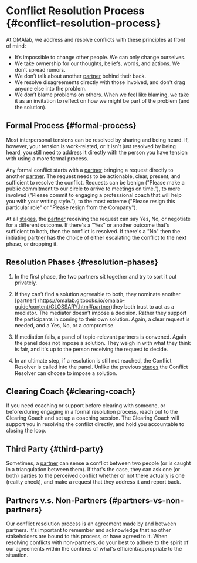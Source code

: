 # Conflict Resolution Process {#conflict-resolution-process}

At OMAlab, we address and resolve conflicts with these principles at front of mind:

* It’s impossible to change other people. We can only change ourselves.
* We take ownership for our thoughts, beliefs, words, and actions. We don’t spread rumors.
* We don’t talk about another [partner](https://omalab.gitbooks.io/omalab-guide/content/GLOSSARY.html#partner) behind their back.
* We resolve disagreements directly with those involved, and don't drag anyone else into the problem.
* We don’t blame problems on others. When we feel like blaming, we take it as an invitation to reflect on how we might be part of the problem \(and the solution\).

## Formal Process {#formal-process}

Most interpersonal tensions can be resolved by sharing and being heard. If, however, your tension is work-related, or it isn't just resolved by being heard, you still need to address it directly with the person you have tension with using a more formal process.

Any formal conflict starts with a [partner](https://omalab.gitbooks.io/omalab-guide/content/GLOSSARY.html#partner) bringing a request directly to another [partner](https://omalab.gitbooks.io/omalab-guide/content/GLOSSARY.html#partner). The request needs to be actionable, clear, present, and sufficient to resolve the conflict. Requests can be benign \("Please make a public commitment to our circle to arrive to meetings on time."\), to more involved \("Please commit to engaging a professional coach that will help you with your writing style."\), to the most extreme \("Please resign this particular role" or "Please resign from the Company"\).

At all [stages](https://omalab.gitbooks.io/omalab-guide/content/GLOSSARY.html#stages), the [partner](https://omalab.gitbooks.io/omalab-guide/content/GLOSSARY.html#partner) receiving the request can say Yes, No, or negotiate for a different outcome. If there's a "Yes" or another outcome that's sufficient to both, then the conflict is resolved. If there's a "No" then the initiating [partner](https://omalab.gitbooks.io/omalab-guide/content/GLOSSARY.html#partner) has the choice of either escalating the conflict to the next phase, or dropping it.

## Resolution Phases {#resolution-phases}

1. In the first phase, the two partners sit together and try to sort it out privately.

2. If they can’t find a solution agreeable to both, they nominate another [partner] (https://omalab.gitbooks.io/omalab-guide/content/GLOSSARY.html#partner)they both trust to act as a mediator. The mediator doesn’t impose a decision. Rather they support the participants in coming to their own solution. Again, a clear request is needed, and a Yes, No, or a compromise.

3. If mediation fails, a panel of topic-relevant partners is convened. Again the panel does not impose a solution. They weigh in with what they think is fair, and it's up to the person receiving the request to decide.

4. In an ultimate step, if a resolution is still not reached, the Conflict Resolver is called into the panel. Unlike the previous [stages](https://omalab.gitbooks.io/omalab-guide/content/GLOSSARY.html#stages) the Conflict Resolver can choose to impose a solution.

## Clearing Coach {#clearing-coach}

If you need coaching or support before clearing with someone, or before/during engaging in a formal resolution process, reach out to the Clearing Coach and set up a coaching session. The Clearing Coach will support you in resolving the conflict directly, and hold you accountable to closing the loop.

## Third Party {#third-party}

Sometimes, a [partner](https://omalab.gitbooks.io/omalab-guide/content/GLOSSARY.html#partner) can sense a conflict between two people \(or is caught in a triangulation between them\). If that's the case, they can ask one \(or both\) parties to the perceived conflict whether or not there actually is one \(reality check\), and make a request that they address it and report back.

## Partners v.s. Non-Partners {#partners-vs-non-partners}

Our conflict resolution process is an agreement made by and between partners. It's important to remember and acknowledge that no other stakeholders are bound to this process, or have agreed to it. When resolving conflicts with non-partners, do your best to adhere to the spirit of our agreements within the confines of what's efficient/appropriate to the situation.

